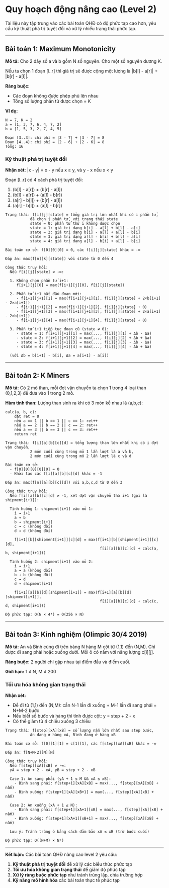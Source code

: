 # Quy hoạch động nâng cao (Level 2)

Tài liệu này tập trung vào các bài toán QHĐ có độ phức tạp cao hơn, yêu cầu kỹ thuật phá trị tuyệt đối và xử lý nhiều trạng thái phức tạp.

---

## Bài toán 1: Maximum Monotonicity

**Mô tả:** Cho 2 dãy số a và b gồm N số nguyên. Cho một số nguyên dương K.

Nếu ta chọn 1 đoạn [l..r] thì giá trị sẽ được cộng một lượng là |b[l] - a[r]| + |b[r] - a[l]|.

**Ràng buộc:** 
- Các đoạn không được phép phủ lên nhau
- Tổng số lượng phần tử được chọn = K

**Ví dụ:**
```plaintext
N = 7, K = 2
a = [1, 3, 7, 6, 4, 7, 2]
b = [1, 5, 3, 2, 7, 4, 5]

Đoạn [3..3]: chi phí = |3 - 7| + |3 - 7| = 8
Đoạn [4..4]: chi phí = |2 - 6| + |2 - 6| = 8
Tổng: 16
```

### Kỹ thuật phá trị tuyệt đối

**Nhận xét:** |x - y| = x - y nếu x ≥ y, và y - x nếu x < y

Đoạn [l..r] có 4 cách phá trị tuyệt đối:
1. (b[l] - a[r]) + (b[r] - a[l])
2. (b[l] - a[r]) + (a[l] - b[r]) 
3. (a[r] - b[l]) + (b[r] - a[l])
4. (a[r] - b[l]) + (a[l] - b[r])

```plaintext
Trạng thái: f[i][j][state] = tổng giá trị lớn nhất khi có i phần tử, 
           đã chọn j phần tử, với trạng thái state
           state = 0: phần tử thứ i không được chọn
           state = 1: giá trị dạng b[i] - a[l] + b[l] - a[i]
           state = 2: giá trị dạng b[i] - a[l] + a[l] - b[i]
           state = 3: giá trị dạng a[l] - b[i] + b[l] - a[i]
           state = 4: giá trị dạng a[l] - b[i] + a[l] - b[i]

Bài toán cơ sở: f[0][0][0] = 0, các f[i][j][state] khác = -∞

Đáp án: max(f[n][k][state]) với state từ 0 đến 4

Công thức truy hồi:
  Nếu f[i][j][state] ≠ -∞:
  
  1. Không chọn phần tử i+1:
     f[i+1][j][0] = max(f[i+1][j][0], f[i][j][state])
     
  2. Phần tử i+1 bắt đầu đoạn mới:
     - f[i+1][j+1][1] = max(f[i+1][j+1][1], f[i][j][state] + 2×b[i+1] - 2×a[i+1])
     - f[i+1][j+1][2] = max(f[i+1][j+1][2], f[i][j][state] + 0)
     - f[i+1][j+1][3] = max(f[i+1][j+1][3], f[i][j][state] + 2×a[i+1] - 2×b[i+1])
     - f[i+1][j+1][4] = max(f[i+1][j+1][4], f[i][j][state] + 0)
     
  3. Phần tử i+1 tiếp tục đoạn cũ (state ≠ 0):
     - state = 1: f[i+1][j+1][1] = max(..., f[i][j][1] + Δb - Δa)
     - state = 2: f[i+1][j+1][2] = max(..., f[i][j][2] + Δb + Δa)
     - state = 3: f[i+1][j+1][3] = max(..., f[i][j][3] - Δb - Δa)
     - state = 4: f[i+1][j+1][4] = max(..., f[i][j][4] - Δb + Δa)
     
  (với Δb = b[i+1] - b[i], Δa = a[i+1] - a[i])
```

---

## Bài toán 2: K Miners

**Mô tả:** Có 2 mỏ than, mỗi đợt vận chuyển ta chọn 1 trong 4 loại than (0,1,2,3) để đưa vào 1 trong 2 mỏ.

**Hàm tính than:** Lượng than sinh ra khi có 3 món kề nhau là (a,b,c):
```plaintext
calc(a, b, c):
    đặt ret = 0
    nếu a == 1 || b == 1 || c == 1: ret++
    nếu a == 2 || b == 2 || c == 2: ret++  
    nếu a == 3 || b == 3 || c == 3: ret++
    return ret
```

```plaintext
Trạng thái: f[i][a][b][c][d] = tổng lượng than lớn nhất khi có i đợt vận chuyển,
           2 món cuối cùng trong mỏ 1 lần lượt là a và b,
           2 món cuối cùng trong mỏ 2 lần lượt là c và d

Bài toán cơ sở: 
  - f[0][0][0][0][0] = 0
  - Khởi tạo các f[i][a][b][c][d] khác = -1

Đáp án: max(f[n][a][b][c][d]) với a,b,c,d từ 0 đến 3

Công thức truy hồi:
  Nếu f[i][a][b][c][d] ≠ -1, xét đợt vận chuyển thứ i+1 (gọi là shipment[i+1]):
  
  Tình huống 1: shipment[i+1] vào mỏ 1:
    i → i+1
    a → b  
    b → shipment[i+1]
    c → c (không đổi)
    d → d (không đổi)
    
    f[i+1][b][shipment[i+1]][c][d] = max(f[i+1][b][shipment[i+1]][c][d], 
                                          f[i][a][b][c][d] + calc(a, b, shipment[i+1]))
  
  Tình huống 2: shipment[i+1] vào mỏ 2:
    i → i+1
    a → a (không đổi)
    b → b (không đổi)
    c → d
    d → shipment[i+1]
    
    f[i+1][a][b][d][shipment[i+1]] = max(f[i+1][a][b][d][shipment[i+1]], 
                                          f[i][a][b][c][d] + calc(c, d, shipment[i+1]))

Độ phức tạp: O(N × 4⁴) = O(256 × N)
```

---

## Bài toán 3: Kinh nghiệm (Olimpic 30/4 2019)

**Mô tả:** An và Bình cùng đi trên bảng N hàng M cột từ (1,1) đến (N,M). Chỉ được đi sang phải hoặc xuống dưới. Mỗi ô có nấm với năng lượng c[i][j].

**Ràng buộc:** 2 người chỉ gặp nhau tại điểm đầu và điểm cuối.

**Giới hạn:** 1 ≤ N, M ≤ 200

### Tối ưu hóa không gian trạng thái

**Nhận xét:** 
- Để đi từ (1,1) đến (N,M): cần N-1 lần đi xuống + M-1 lần đi sang phải = N+M-2 bước
- Nếu biết số bước và hàng thì tính được cột: y = step + 2 - x
- Có thể giảm từ 4 chiều xuống 3 chiều

```plaintext
Trạng thái: f[step][xA][xB] = số lượng nấm lớn nhất sau step bước,
           An đang ở hàng xA, Bình đang ở hàng xB

Bài toán cơ sở: f[0][1][1] = c[1][1], các f[step][xA][xB] khác = -∞

Đáp án: f[N+M-2][N][N]

Công thức truy hồi:
  Nếu f[step][xA][xB] ≠ -∞:
  yA = step + 2 - xA, yB = step + 2 - xB
  
  Case 1: An sang phải (yA + 1 ≤ M && xA ≤ xB):
    - Bình sang phải: f[step+1][xA][xB] = max(..., f[step][xA][xB] + nấm)
    - Bình xuống: f[step+1][xA][xB+1] = max(..., f[step][xA][xB] + nấm)
    
  Case 2: An xuống (xA + 1 ≤ N):
    - Bình sang phải: f[step+1][xA+1][xB] = max(..., f[step][xA][xB] + nấm)  
    - Bình xuống: f[step+1][xA+1][xB+1] = max(..., f[step][xA][xB] + nấm)
    
  Lưu ý: Tránh trùng ô bằng cách đảm bảo xA ≤ xB (trừ bước cuối)

Độ phức tạp: O((N+M) × N²)
```

---

**Kết luận:** Các bài toán QHĐ nâng cao level 2 yêu cầu:
1. **Kỹ thuật phá trị tuyệt đối** để xử lý các biểu thức phức tạp
2. **Tối ưu hóa không gian trạng thái** để giảm độ phức tạp
3. **Xử lý ràng buộc phức tạp** như tránh trùng lặp, chia trường hợp
4. **Kỹ năng mô hình hóa** các bài toán thực tế phức tạp